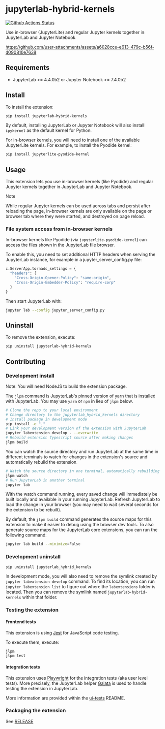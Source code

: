 # jupyterlab-hybrid-kernels

[![Github Actions Status](https://github.com/jtpio/jupyterlab-hybrid-kernels/workflows/Build/badge.svg)](https://github.com/jtpio/jupyterlab-hybrid-kernels/actions/workflows/build.yml)

Use in-browser (JupyterLite) and regular Jupyter kernels together in JupyterLab and Jupyter Notebook.

https://github.com/user-attachments/assets/a6028cce-e613-479c-b56f-d090810e7638

## Requirements

- JupyterLab >= 4.4.0b2 or Jupyter Notebook >= 7.4.0b2

## Install

To install the extension:

```bash
pip install jupyterlab-hybrid-kernels
```

By default, installing JupyterLab or Jupyter Notebook will also install `ipykernel` as the default kernel for Python.

For in-browser kernels, you will need to install one of the available JupyterLite kernels. For example, to install the Pyodide kernel:

```bash
pip install jupyterlite-pyodide-kernel
```

## Usage

This extension lets you use in-browser kernels (like Pyodide) and regular Jupyter kernels together in JupyterLab and Jupyter Notebook.

> [!NOTE]
> While regular Jupyter kernels can be used across tabs and persist after reloading the page, in-browser kernels are only available on the page or browser tab where they were started, and destroyed on page reload.

### File system access from in-browser kernels

In-browser kernels like Pyodide (via `jupyterlite-pyodide-kernel`) can access the files shown in the JupyterLab file browser.

To enable this, you need to set additional HTTP headers when serving the JupyterLab instance, for example in a jupyter_server_config.py file:

```python
c.ServerApp.tornado_settings = {
  "headers": {
    "Cross-Origin-Opener-Policy": "same-origin",
    "Cross-Origin-Embedder-Policy": "require-corp"
  }
}
```

Then start JupyterLab with:

```bash
jupyter lab --config jupyter_server_config.py
```

## Uninstall

To remove the extension, execute:

```bash
pip uninstall jupyterlab-hybrid-kernels
```

## Contributing

### Development install

Note: You will need NodeJS to build the extension package.

The `jlpm` command is JupyterLab's pinned version of
[yarn](https://yarnpkg.com/) that is installed with JupyterLab. You may use
`yarn` or `npm` in lieu of `jlpm` below.

```bash
# Clone the repo to your local environment
# Change directory to the jupyterlab_hybrid_kernels directory
# Install package in development mode
pip install -e "."
# Link your development version of the extension with JupyterLab
jupyter labextension develop . --overwrite
# Rebuild extension Typescript source after making changes
jlpm build
```

You can watch the source directory and run JupyterLab at the same time in different terminals to watch for changes in the extension's source and automatically rebuild the extension.

```bash
# Watch the source directory in one terminal, automatically rebuilding when needed
jlpm watch
# Run JupyterLab in another terminal
jupyter lab
```

With the watch command running, every saved change will immediately be built locally and available in your running JupyterLab. Refresh JupyterLab to load the change in your browser (you may need to wait several seconds for the extension to be rebuilt).

By default, the `jlpm build` command generates the source maps for this extension to make it easier to debug using the browser dev tools. To also generate source maps for the JupyterLab core extensions, you can run the following command:

```bash
jupyter lab build --minimize=False
```

### Development uninstall

```bash
pip uninstall jupyterlab_hybrid_kernels
```

In development mode, you will also need to remove the symlink created by `jupyter labextension develop`
command. To find its location, you can run `jupyter labextension list` to figure out where the `labextensions`
folder is located. Then you can remove the symlink named `jupyterlab-hybrid-kernels` within that folder.

### Testing the extension

#### Frontend tests

This extension is using [Jest](https://jestjs.io/) for JavaScript code testing.

To execute them, execute:

```sh
jlpm
jlpm test
```

#### Integration tests

This extension uses [Playwright](https://playwright.dev/docs/intro) for the integration tests (aka user level tests).
More precisely, the JupyterLab helper [Galata](https://github.com/jupyterlab/jupyterlab/tree/master/galata) is used to handle testing the extension in JupyterLab.

More information are provided within the [ui-tests](./ui-tests/README.md) README.

### Packaging the extension

See [RELEASE](RELEASE.md)
